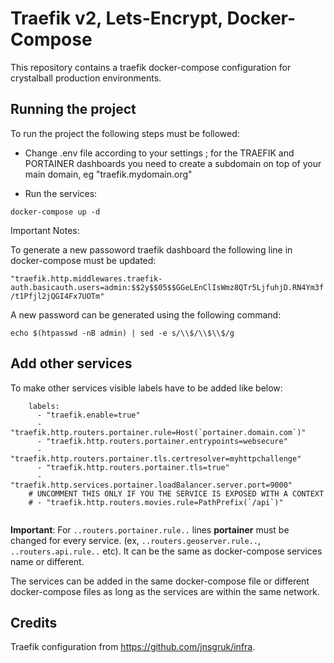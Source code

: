 
# Traefik v2, Lets-Encrypt, Docker-Compose
This repository contains a traefik docker-compose configuration for crystalball production environments.

## Running the project 

To run the project the following steps must be followed: 

- Change .env file according to your settings ; for the TRAEFIK and PORTAINER dashboards you need to create a subdomain on top of your main domain, eg "traefik.mydomain.org"

- Run the services:

```
docker-compose up -d
```

Important Notes: 

To generate a new passoword traefik dashboard the following line in docker-compose must be updated: 

``
"traefik.http.middlewares.traefik-auth.basicauth.users=admin:$$2y$$05$$GGeLEnClIsWmz8QTr5LjfuhjD.RN4Ym3f/t1Pfjl2jQGI4Fx7UOTm"
``

A new password can be generated using the following command: 

``` 
echo $(htpasswd -nB admin) | sed -e s/\\$/\\$\\$/g
```

## Add other services

To make other services visible labels have to be added like below: 

```
    labels:
      - "traefik.enable=true"
      - "traefik.http.routers.portainer.rule=Host(`portainer.domain.com`)"
      - "traefik.http.routers.portainer.entrypoints=websecure"
      - "traefik.http.routers.portainer.tls.certresolver=myhttpchallenge"
      - "traefik.http.routers.portainer.tls=true"
      - "traefik.http.services.portainer.loadBalancer.server.port=9000"
    # UNCOMMENT THIS ONLY IF YOU THE SERVICE IS EXPOSED WITH A CONTEXT
    # - "traefik.http.routers.movies.rule=PathPrefix(`/api`)"
  
```
<b>Important</b>: 
For ``..routers.portainer.rule..``</b> lines <b>portainer</b> must be changed for every service. 
(ex, ``..routers.geoserver.rule..``, ``..routers.api.rule..`` etc). 
It can be the same as docker-compose services name or different. 

The services can be added in the same docker-compose file or different docker-compose files as long as the services are within the same network. 

## Credits

Traefik configuration from https://github.com/jnsgruk/infra.